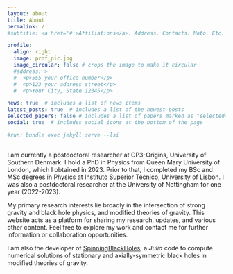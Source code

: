 ```yaml
---
layout: about
title: About
permalink: /
#subtitle: <a href='#'>Affiliations</a>. Address. Contacts. Moto. Etc.

profile:
  align: right
  image: prof_pic.jpg
  image_circular: false # crops the image to make it circular
  #address: >
  #  <p>555 your office number</p>
  #  <p>123 your address street</p>
  #  <p>Your City, State 12345</p>

news: true  # includes a list of news items
latest_posts: true  # includes a list of the newest posts
selected_papers: false # includes a list of papers marked as "selected={true}"
social: true  # includes social icons at the bottom of the page

#run: bundle exec jekyll serve --lsi
---
```


I am currently a postdoctoral researcher at CP3-Origins, University of Southern Denmark. I hold a PhD in Physics from Queen Mary University of London, which I obtained in 2023. Prior to that, I completed my BSc and MSc degrees in Physics at Instituto Superior Técnico, University of Lisbon. I was also a postdoctoral researcher at the University of Nottingham for one year (2022-2023).

My primary research interests lie broadly in the intersection of strong gravity and black hole physics, and modified theories of gravity. This website acts as a platform for sharing my research, updates, and various other content. Feel free to explore my work and contact me for further information or collaboration opportunities.

I am also the developer of [SpinningBlackHoles](https://github.com/pgsfernandes/SpinningBlackHoles.jl), a *Julia* code to compute numerical solutions of stationary and axially-symmetric black holes in modified theories of gravity.